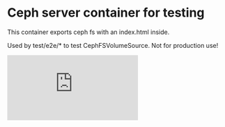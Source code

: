 # Ceph server container for testing

This container exports ceph fs with an index.html inside.

Used by test/e2e/* to test CephFSVolumeSource. Not for production use!


[![Analytics](https://kubernetes-site.appspot.com/UA-36037335-10/GitHub/test/images/volumes-tester/ceph/README.md?pixel)]()
